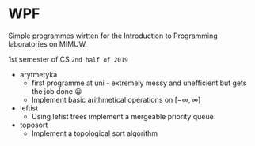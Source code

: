 # WPF

Simple programmes wirtten for the Introduction to Programming laboratories on MIMUW.

1st semester of CS
`2nd half of 2019`

* arytmetyka
	* first programme at uni - extremely messy and unefficient but gets the job done :grinning:
	* Implement basic arithmetical operations on $`[-\infty, \infty]`$
* leftist
	* Using lefist trees implement a mergeable priority queue
* toposort
	* Implement a topological sort algorithm